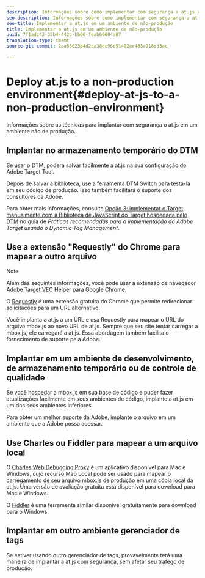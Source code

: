 ```yaml
---
description: Informações sobre como implementar com segurança a at.js em um ambiente de não-produção.
seo-description: Informações sobre como implementar com segurança a at.js em um ambiente de não-produção.
seo-title: Implementar a at.js em um ambiente de não-produção
title: Implementar a at.js em um ambiente de não-produção
uuid: 7f1adc43-35b4-442c-bb06-feab60604a87
translation-type: tm+mt
source-git-commit: 2aa63623b4d2ca38ec96c51402ee483a918dd3ae

---
```



# Deploy at.js to a non-production environment{#deploy-at-js-to-a-non-production-environment}

Informações sobre as técnicas para implantar com segurança o at.js em um ambiente não de produção.

## Implantar no armazenamento temporário do DTM

Se usar o DTM, poderá salvar facilmente a at.js na sua configuração do Adobe Target Tool.

Depois de salvar a biblioteca, use a ferramenta DTM Switch para testá-la em seu código de produção. Isso também facilitará o suporte dos consultores da Adobe.

Para obter mais informações, consulte [Opção 3: implementar o Target manualmente com a Biblioteca de JavaScript do Target hospedada pelo DTM](https://docs.adobe.com/content/help/en/dtm/implementing/target/add-target/t-implementing-target-manually-js-hosted-dtm.html) no guia de *Práticas recomendadas para a implementação do Adobe Target usando o Dynamic Tag Management*.

## Use a extensão "Requestly" do Chrome para mapear a outro arquivo

>[!NOTE]
>
>Além das seguintes informações, você pode usar a extensão de navegador [Adobe Target VEC Helper](/help/c-experiences/c-visual-experience-composer/r-troubleshoot-composer/vec-helper-browser-extension.md) para Google Chrome.

O [Requestly](https://chrome.google.com/webstore/detail/requestly/mdnleldcmiljblolnjhpnblkcekpdkpa?hl=en) é uma extensão gratuita do Chrome que permite redirecionar solicitações para um URL alternativo.

Você implanta a at.js a um URL e usa Requestly para mapear o URL do arquivo mbox.js ao novo URL de at.js. Sempre que seu site tentar carregar a mbox.js, ele carregará a at.js. Essa abordagem também facilita o fornecimento de suporte pela Adobe.

## Implantar em um ambiente de desenvolvimento, de armazenamento temporário ou de controle de qualidade

Se você hospedar a mbox.js em sua base de código e puder fazer atualizações facilmente em seus ambientes de código, implante a at.js em um dos seus ambientes inferiores.

Para obter um melhor suporte da Adobe, implante o arquivo em um ambiente que a Adobe possa acessar.

## Use Charles ou Fiddler para mapear a um arquivo local

O [Charles Web Debugging Proxy](https://www.charlesproxy.com/) é um aplicativo disponível para Mac e Windows, cujo recurso Map Local pode ser usado para mapear o carregamento de seu arquivo mbox.js de produção em uma cópia local da at.js. Uma versão de avaliação gratuita está disponível para download para Mac e Windows.

O [Fiddler](https://www.telerik.com/fiddler) é uma ferramenta similar disponível gratuitamente para download para o Windows.

## Implantar em outro ambiente gerenciador de tags

Se estiver usando outro gerenciador de tags, provavelmente terá uma maneira de implantar a at.js com segurança, sem afetar seu tráfego de produção.
